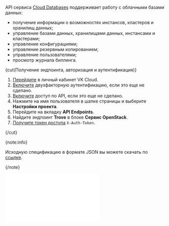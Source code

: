 API сервиса [Cloud Databases](/ru/dbs/dbaas) поддерживает работу с облачными базами данных:

- получение информации о возможностях инстансов, кластеров и хранилищ данных;
- управление базами данных, хранилищами данных, инстансами и кластерами;
- управление конфигурациями;
- управление резервным копированием;
- управление пользователями;
- просмотр журнала биллинга.

{cut(Получение эндпоинта, авторизация и аутентификация)}

1. [Перейдите](https://msk.cloud.vk.com/app) в личный кабинет VK Cloud.
1. [Включите](/ru/tools-for-using-services/vk-cloud-account/instructions/account-manage/manage-2fa#vklyuchenie_2fa) двухфакторную аутентификацию, если это еще не сделано.
1. [Включите](/ru/tools-for-using-services/api/rest-api/enable-api#aktivaciya_dostupa_po_api) доступ по API, если это еще не сделано.
1. Нажмите на имя пользователя в шапке страницы и выберите **Настройки проекта**.
1. Перейдите на вкладку **API Endpoints**.
1. Найдите эндпоинт **Trove** в блоке **Сервис OpenStack**.
1. [Получите токен доступа](../../rest-api/case-keystone-token) `X-Auth-Token`.

{/cut}

{note:info}

Исходную спецификацию в формате JSON вы можете скачать по [ссылке](assets/dbaasapi-swagger.json "download").

{/note}

![{swagger}](assets/dbaasapi-swagger.json)
